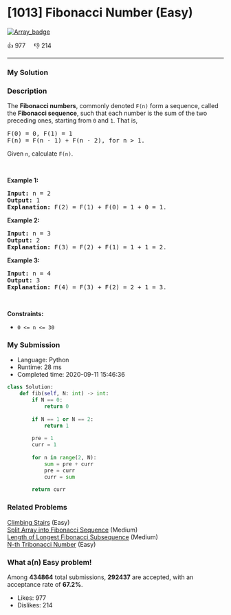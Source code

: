 # [1013] Fibonacci Number (Easy)

[![Array_badge](https://img.shields.io/badge/topic-Array-green.svg)](https://leetcode.com/problems/fibonacci-number/) 

:+1: 977 &nbsp; &nbsp; :thumbsdown: 214

---

### My Solution


### Description
<p>The <b>Fibonacci numbers</b>, commonly denoted <code>F(n)</code> form a sequence, called the <b>Fibonacci sequence</b>, such that each number is the sum of the two preceding ones, starting from <code>0</code> and <code>1</code>. That is,</p>

<pre>
F(0) = 0, F(1) = 1
F(n) = F(n - 1) + F(n - 2), for n &gt; 1.
</pre>

<p>Given <code>n</code>, calculate <code>F(n)</code>.</p>

<p>&nbsp;</p>
<p><strong>Example 1:</strong></p>

<pre>
<strong>Input:</strong> n = 2
<strong>Output:</strong> 1
<strong>Explanation:</strong> F(2) = F(1) + F(0) = 1 + 0 = 1.
</pre>

<p><strong>Example 2:</strong></p>

<pre>
<strong>Input:</strong> n = 3
<strong>Output:</strong> 2
<strong>Explanation:</strong> F(3) = F(2) + F(1) = 1 + 1 = 2.
</pre>

<p><strong>Example 3:</strong></p>

<pre>
<strong>Input:</strong> n = 4
<strong>Output:</strong> 3
<strong>Explanation:</strong> F(4) = F(3) + F(2) = 2 + 1 = 3.
</pre>

<p>&nbsp;</p>
<p><strong>Constraints:</strong></p>

<ul>
	<li><code>0 &lt;= n &lt;= 30</code></li>
</ul>



### My Submission

- Language: Python
- Runtime: 28 ms
- Completed time: 2020-09-11 15:46:36

```Python
class Solution:
    def fib(self, N: int) -> int:
        if N == 0:
            return 0
        
        if N == 1 or N == 2:
            return 1
        
        pre = 1
        curr = 1
        
        for n in range(2, N):
            sum = pre + curr
            pre = curr
            curr = sum
        
        return curr
```


### Related Problems
[Climbing Stairs](https://leetcode.com/problems/climbing-stairs/) (Easy) <br>
[Split Array into Fibonacci Sequence](https://leetcode.com/problems/split-array-into-fibonacci-sequence/) (Medium) <br>
[Length of Longest Fibonacci Subsequence](https://leetcode.com/problems/length-of-longest-fibonacci-subsequence/) (Medium) <br>
[N-th Tribonacci Number](https://leetcode.com/problems/n-th-tribonacci-number/) (Easy) <br>



### What a(n) Easy problem!
Among **434864** total submissions, **292437** are accepted, with an acceptance rate of **67.2%**. <br>

- Likes: 977
- Dislikes: 214

